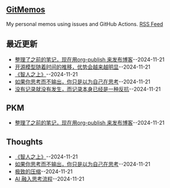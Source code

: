 ## [GitMemos](https://vandeefeng.github.io/gitmemos/)
My personal memos using issues and GitHub Actions.
[RSS Feed](https://raw.githubusercontent.com/VandeeFeng/gitmemos/main/feed.xml)

## 最近更新
- [整理了之前的笔记，现在用org-publish 来发布博客](https://github.com/VandeeFeng/gitmemos/issues/10)--2024-11-21
- [开源模型随着时间的推移，优势会越来越明显](https://github.com/VandeeFeng/gitmemos/issues/9)--2024-11-21
- [《智人之上》](https://github.com/VandeeFeng/gitmemos/issues/8)--2024-11-21
- [如果你思考而不输出，你只是以为自己在思考](https://github.com/VandeeFeng/gitmemos/issues/7)--2024-11-21
- [没有记录就没有发生，而记录本身已经是一种反抗](https://github.com/VandeeFeng/gitmemos/issues/6)--2024-11-21
## PKM
- [整理了之前的笔记，现在用org-publish 来发布博客](https://github.com/VandeeFeng/gitmemos/issues/10)--2024-11-21
## Thoughts
- [《智人之上》](https://github.com/VandeeFeng/gitmemos/issues/8)--2024-11-21
- [如果你思考而不输出，你只是以为自己在思考](https://github.com/VandeeFeng/gitmemos/issues/7)--2024-11-21
- [极致的压缩](https://github.com/VandeeFeng/gitmemos/issues/5)--2024-11-21
- [AI 融入思考流程](https://github.com/VandeeFeng/gitmemos/issues/3)--2024-11-21
